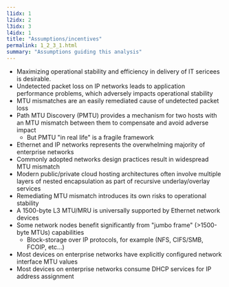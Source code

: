 ```yaml
---
l1idx: 1
l2idx: 2
l3idx: 3
l4idx: 1
title: "Assumptions/incentives"
permalink: 1_2_3_1.html
summary: "Assumptions guiding this analysis"
---
```

- Maximizing operational stability and efficiency in delivery of IT sericees is desirable.
- Undetected packet loss on IP networks leads to application performance problems, which adversely impacts operational stability
- MTU mismatches are an easily remediated cause of undetected packet loss
- Path MTU Discovery (PMTU) provides a mechanism for two hosts with an MTU mismatch between them to compensate and avoid adverse impact
  - But PMTU "in real life" is a fragile framework
- Ethernet and IP networks represents the overwhelming majority of enterprise networks
- Commonly adopted networks design practices result in widespread MTU mismatch
- Modern public/private cloud hosting architectures often involve multiple layers of nested encapsulation as part of recursive underlay/overlay services
- Remediating MTU mismatch introduces its own risks to operational stability
- A 1500-byte L3 MTU/MRU is universally supported by Ethernet network devices
- Some network nodes benefit significantly from "jumbo frame" (>1500-byte MTUs) capabilities
  - Block-storage over IP protocols, for example  (NFS, CIFS/SMB, FCOIP, etc...)
- Most devices on enterprise networks have explicitly configured network interface MTU values
- Most devices on enterprise networks consume DHCP services for IP address assignment
